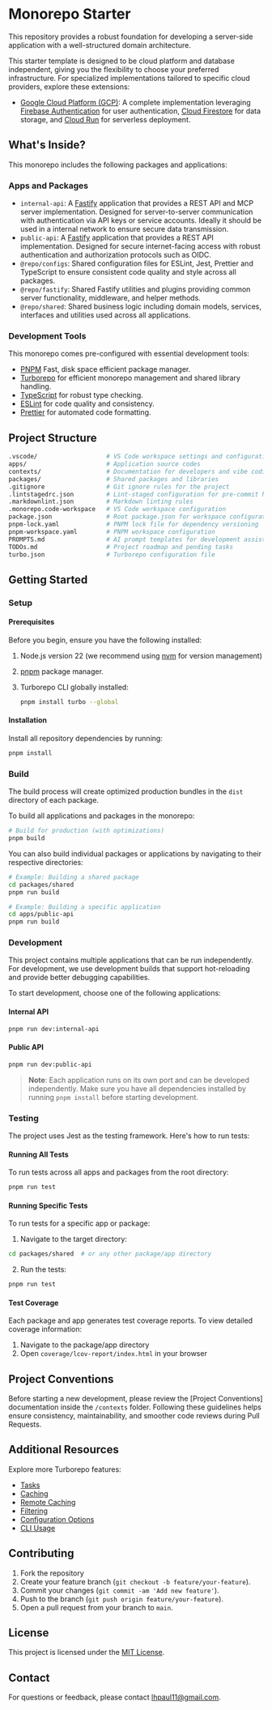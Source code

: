 # Monorepo Starter

This repository provides a robust foundation for developing a server-side application with a well-structured domain architecture.

This starter template is designed to be cloud platform and database independent, giving you the flexibility to choose your preferred infrastructure. For specialized implementations tailored to specific cloud providers, explore these extensions:

- [Google Cloud Platform (GCP)](https://github.com/lhpaul/node-server-monorepo-starter): A complete implementation leveraging [Firebase Authentication](https://firebase.google.com/docs/auth) for user authentication, [Cloud Firestore](https://firebase.google.com/docs/firestore) for data storage, and [Cloud Run](https://cloud.google.com/run) for serverless deployment.

## What's Inside?

This monorepo includes the following packages and applications:

### Apps and Packages

- `internal-api`: A [Fastify](https://fastify.dev/) application that provides a REST API and MCP server implementation. Designed for server-to-server communication with authentication via API keys or service accounts. Ideally it should be used in a internal network to ensure secure data transmission.
- `public-api`: A [Fastify](https://fastify.dev/) application that provides a REST API implementation. Designed for secure internet-facing access with robust authentication and authorization protocols such as OIDC.
- `@repo/configs`: Shared configuration files for ESLint, Jest, Prettier and TypeScript to ensure consistent code quality and style across all packages.
- `@repo/fastify`: Shared Fastify utilities and plugins providing common server functionality, middleware, and helper methods.
- `@repo/shared`: Shared business logic including domain models, services, interfaces and utilities used across all applications.

### Development Tools

This monorepo comes pre-configured with essential development tools:

- [PNPM](https://pnpm.io/) Fast, disk space efficient package manager.
- [Turborepo](https://turborepo.com/) for efficient monorepo management and shared library handling.
- [TypeScript](https://www.typescriptlang.org/) for robust type checking.
- [ESLint](https://eslint.org/) for code quality and consistency.
- [Prettier](https://prettier.io) for automated code formatting.

## Project Structure

```bash
.vscode/                   # VS Code workspace settings and configurations
apps/                      # Application source codes
contexts/                  # Documentation for developers and vibe coding to be used as context.
packages/                  # Shared packages and libraries
.gitignore                 # Git ignore rules for the project
.lintstagedrc.json         # Lint-staged configuration for pre-commit hooks
.markdownlint.json         # Markdown linting rules
.monorepo.code-workspace   # VS Code workspace configuration
package.json               # Root package.json for workspace configuration
pnpm-lock.yaml             # PNPM lock file for dependency versioning
pnpm-workspace.yaml        # PNPM workspace configuration
PROMPTS.md                 # AI prompt templates for development assistance
TODOs.md                   # Project roadmap and pending tasks
turbo.json                 # Turborepo configuration file
```

## Getting Started

### Setup

#### Prerequisites

Before you begin, ensure you have the following installed:

1. Node.js version 22 (we recommend using [nvm](https://github.com/nvm-sh/nvm) for version management)
2. [pnpm](https://pnpm.io/installation) package manager.
3. Turborepo CLI globally installed:

   ```bash
   pnpm install turbo --global
   ```

#### Installation

Install all repository dependencies by running:

```bash
pnpm install
```

### Build

The build process will create optimized production bundles in the `dist` directory of each package.

To build all applications and packages in the monorepo:

```bash
# Build for production (with optimizations)
pnpm build
```

You can also build individual packages or applications by navigating to their respective directories:

```bash
# Example: Building a shared package
cd packages/shared
pnpm run build

# Example: Building a specific application
cd apps/public-api
pnpm run build
```

### Development

This project contains multiple applications that can be run independently. For development, we use development builds that support hot-reloading and provide better debugging capabilities.

To start development, choose one of the following applications:

#### Internal API

```bash
pnpm run dev:internal-api
```

#### Public API

```bash
pnpm run dev:public-api
```

> **Note**: Each application runs on its own port and can be developed independently. Make sure you have all dependencies installed by running `pnpm install` before starting development.

### Testing

The project uses Jest as the testing framework. Here's how to run tests:

#### Running All Tests

To run tests across all apps and packages from the root directory:

```bash
pnpm run test
```

#### Running Specific Tests

To run tests for a specific app or package:

1. Navigate to the target directory:

```bash
cd packages/shared  # or any other package/app directory
```

2. Run the tests:

```bash
pnpm run test
```

#### Test Coverage

Each package and app generates test coverage reports. To view detailed coverage information:

1. Navigate to the package/app directory
2. Open `coverage/lcov-report/index.html` in your browser

## Project Conventions

Before starting a new development, please review the [Project Conventions] documentation inside the `/contexts` folder. Following these guidelines helps ensure consistency, maintainability, and smoother code reviews during Pull Requests.

## Additional Resources

Explore more Turborepo features:

- [Tasks](https://turborepo.com/docs/crafting-your-repository/running-tasks)
- [Caching](https://turborepo.com/docs/crafting-your-repository/caching)
- [Remote Caching](https://turborepo.com/docs/core-concepts/remote-caching)
- [Filtering](https://turborepo.com/docs/crafting-your-repository/running-tasks#using-filters)
- [Configuration Options](https://turborepo.com/docs/reference/configuration)
- [CLI Usage](https://turborepo.com/docs/reference/command-line-reference)

## Contributing

1. Fork the repository
2. Create your feature branch (`git checkout -b feature/your-feature`).
3. Commit your changes (`git commit -am 'Add new feature'`).
4. Push to the branch (`git push origin feature/your-feature`).
5. Open a pull request from your branch to `main`.

## License

This project is licensed under the [MIT License](LICENSE).

## Contact

For questions or feedback, please contact [lhpaul11@gmail.com](mailto:lhpaul11@gmail.com).
